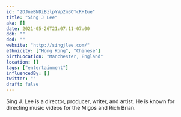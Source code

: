 ```yaml
---
id: "2DJneBNDiBzlpYVp2m3OTcRHIue"
title: "Sing J Lee"
aka: []
date: 2021-05-26T21:07:11-07:00
dob: ""
dod: ""
website: "http://singjlee.com/"
ethnicity: ["Hong Kong", "Chinese"]
birthLocation: "Manchester, England"
location: []
tags: ["entertainment"]
influencedBy: []
twitter: ""
draft: false
---
```


Sing J. Lee is a director, producer, writer, and artist. He is known for
directing music videos for the Migos and Rich Brian.
